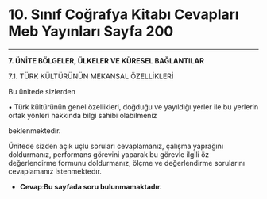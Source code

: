 # 10. Sınıf Coğrafya Kitabı Cevapları Meb Yayınları Sayfa 200

---

**7. ÜNİTE BÖLGELER, ÜLKELER VE KÜRESEL BAĞLANTILAR**

7.1. TÜRK KÜLTÜRÜNÜN MEKANSAL ÖZELLİKLERİ

Bu ünitede sizlerden

• Türk kültürünün genel özellikleri, doğduğu ve yayıldığı yerler ile bu yerlerin ortak yönleri hakkında bilgi sahibi olabilmeniz

 beklenmektedir.

Ünitede sizden açık uçlu soruları cevaplamanız, çalışma yaprağını doldurmanız, performans görevini yaparak bu görevle ilgili öz değerlendirme formunu doldurmanız, ölçme ve değerlendirme sorularını cevaplamanız istenmektedır.

-   **Cevap**:**Bu sayfada soru bulunmamaktadır.**